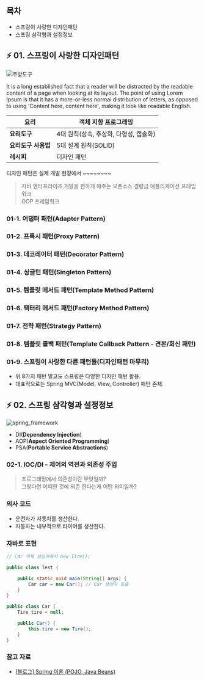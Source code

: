 ## 목차

- 스프링이 사랑한 디자인패턴
- 스프링 삼각형과 설정정보

## ⚡ 01. 스프링이 사랑한 디자인패턴

![주방도구](./images/kitchen_utensils.jpg)

It is a long established fact that a reader will be distracted by the readable content of a page when looking at its layout. The point of using Lorem Ipsum is that it has a more-or-less normal distribution of letters, as opposed to using 'Content here, content here', making it look like readable English.

| 요리                | 객체 지향 프로그래밍                   |
| ------------------- | -------------------------------------- |
| **요리도구**        | 4대 원칙(상속, 추상화, 다형성, 캡슐화) |
| **요리도구 사용법** | 5대 설계 원칙(SOLID)                   |
| **레시피**          | 디자인 패턴                            |

디자인 패턴은 실제 개발 현장에서 ~~~~~~~~

> 자바 엔터프라이즈 개발을 편하게 해주는 오픈소스 경량급 애플리케이션 프레임워크  
> OOP 프레임워크

### 01-1. 어댑터 패턴(Adapter Pattern)

### 01-2. 프록시 패턴(Proxy Pattern)

### 01-3. 데코레이터 패턴(Decorator Pattern)

### 01-4. 싱글턴 패턴(Singleton Pattern)

### 01-5. 템플릿 메서드 패턴(Template Method Pattern)

### 01-6. 팩터리 메서드 패턴(Factory Method Pattern)

### 01-7. 전략 패턴(Strategy Pattern)

### 01-8. 템플릿 콜백 패턴(Template Callback Pattern - 견본/회신 패턴)

### 01-9. 스프링이 사랑한 다른 패턴들(디자인패턴 마무리)

- 위 8가지 패턴 말고도 스프링은 다양한 디자인 패턴 활용.
- 대표적으로는 Spring MVC(Model, View, Controller) 패턴 존재.

## ⚡ 02. 스프링 삼각형과 설정정보

![spring_framework](./images/spring_fw.png)

- DI(**Dependency Injection**)
- AOP(**Aspect Oriented Programming**)
- PSA(**Portable Service Abstractions**)

### 02-1. IOC/DI - 제어의 역전과 의존성 주입

> 프로그래밍에서 의존성이란 무엇일까?  
> 그렇다면 어떠한 것에 의존 한다는게 어떤 의미일까?

### 의사 코드

- 운전자가 자동차를 생산한다.
- 자동차는 내부적으로 타이어를 생산한다.

### 자바로 표현

```java
// Car 객체 생성자에서 new Tire();

public class Test {

    public static void main(String[] args) {
        Car car = new Car(); // Car 생성자 호출
    }
}
```

```java
public class Car {
    Tire tire = null;

    public Car() {
        this.tire = new Tire();
    }
}
```

### 참고 자료

- [[블로그] Spring 이론 (POJO, Java Beans)](https://ksshlee.github.io/spring/spring/)
